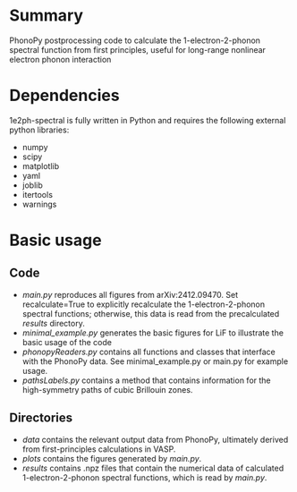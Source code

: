 # Summary
PhonoPy postprocessing code to calculate the 1-electron-2-phonon spectral function from first principles, useful for long-range nonlinear electron phonon interaction

# Dependencies
1e2ph-spectral is fully written in Python and requires the following external python libraries:
- numpy
- scipy
- matplotlib
- yaml
- joblib
- itertools
- warnings

# Basic usage
## Code
- *main.py* reproduces all figures from arXiv:2412.09470. Set recalculate=True to explicitly recalculate the 1-electron-2-phonon spectral functions; otherwise, this data is read from the precalculated *results* directory.
- *minimal_example.py* generates the basic figures for LiF to illustrate the basic usage of the code
- *phonopyReaders.py* contains all functions and classes that interface with the PhonoPy data. See minimal_example.py or main.py for example usage.
- *pathsLabels.py* contains a method that contains information for the high-symmetry paths of cubic Brillouin zones.

## Directories
- *data* contains the relevant output data from PhonoPy, ultimately derived from first-principles calculations in VASP.
- *plots* contains the figures generated by *main.py*.
- *results* contains .npz files that contain the numerical data of calculated 1-electron-2-phonon spectral functions, which is read by *main.py*.
